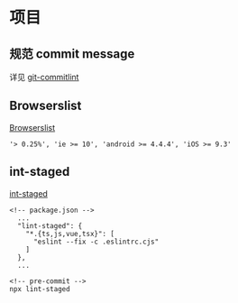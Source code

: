 # 项目

## 规范 commit message

详见 [git-commitlint](../git#commitlint)

## Browserslist

[Browserslist](https://browsersl.ist/)

```
'> 0.25%', 'ie >= 10', 'android >= 4.4.4', 'iOS >= 9.3'
```

## int-staged

[int-staged](https://github.com/okonet/lint-staged)

```
<!-- package.json -->
  ...
  "lint-staged": {
    "*.{ts,js,vue,tsx}": [
      "eslint --fix -c .eslintrc.cjs"
    ]
  },
  ...
```

```
<!-- pre-commit -->
npx lint-staged
```
